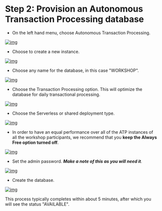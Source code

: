 # Step 2: Provision an Autonomous Transaction Processing database

- On the left hand menu, choose Autonomous Transaction Processing.

[![img](https://github.com/oracle/cloudtestdrive/raw/master/ATP/APEX/images/prereq/go_to_atp.png)](https://github.com/oracle/cloudtestdrive/blob/master/ATP/APEX/images/prereq/go_to_atp.png)

- Choose to create a new instance.

[![img](https://github.com/oracle/cloudtestdrive/raw/master/ATP/APEX/images/prereq/create_atp_01.png)](https://github.com/oracle/cloudtestdrive/blob/master/ATP/APEX/images/prereq/create_atp_01.png)

- Choose any name for the database, in this case "WORKSHOP".

[![img](https://github.com/oracle/cloudtestdrive/raw/master/ATP/APEX/images/prereq/create_atp_02.png)](https://github.com/oracle/cloudtestdrive/blob/master/ATP/APEX/images/prereq/create_atp_02.png)

- Choose the Transaction Processing option. This will optimize the database for daily transactional processing.

[![img](https://github.com/oracle/cloudtestdrive/raw/master/ATP/APEX/images/prereq/create_atp_03.png)](https://github.com/oracle/cloudtestdrive/blob/master/ATP/APEX/images/prereq/create_atp_03.png)

- Choose the Serverless or shared deployment type.

[![img](https://github.com/oracle/cloudtestdrive/raw/master/ATP/APEX/images/prereq/create_atp_serverless.png)](https://github.com/oracle/cloudtestdrive/blob/master/ATP/APEX/images/prereq/create_atp_serverless.png)

- In order to have an equal performance over all of the ATP instances of all the workshop participants, we recommend that you **keep the Always Free option turned off**.

[![img](https://github.com/oracle/cloudtestdrive/raw/master/ATP/APEX/images/prereq/create_atp_free.png)](https://github.com/oracle/cloudtestdrive/blob/master/ATP/APEX/images/prereq/create_atp_free.png)

- Set the admin password. ***Make a note of this as you will need it**.*

[![img](https://github.com/oracle/cloudtestdrive/raw/master/ATP/APEX/images/prereq/create_atp_04.png)](https://github.com/oracle/cloudtestdrive/blob/master/ATP/APEX/images/prereq/create_atp_04.png)

- Create the database.

[![img](https://github.com/oracle/cloudtestdrive/raw/master/ATP/APEX/images/prereq/create_atp_05.png)](https://github.com/oracle/cloudtestdrive/blob/master/ATP/APEX/images/prereq/create_atp_05.png)

This process typically completes within about 5 minutes, after which you will see the status "AVAILABLE".